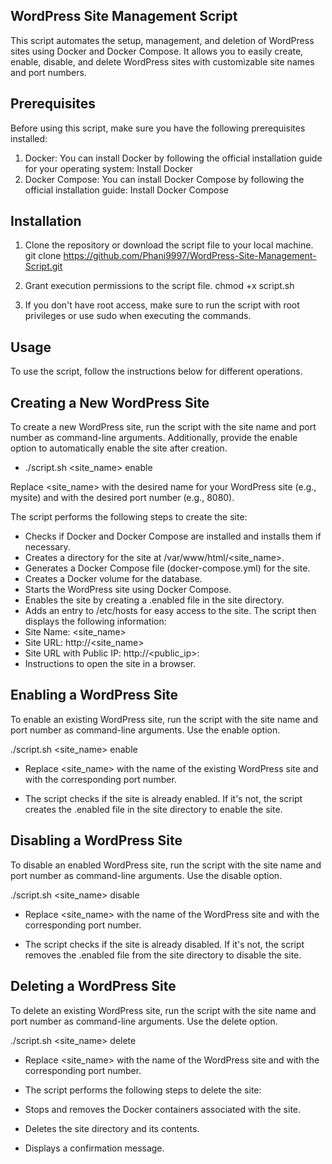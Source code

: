 
## WordPress Site Management Script
This script automates the setup, management, and deletion of WordPress sites using Docker and Docker Compose. It allows you to easily create, enable, disable, and delete WordPress sites with customizable site names and port numbers.


## Prerequisites
Before using this script, make sure you have the following prerequisites installed:

1. Docker: You can install Docker by following the official installation guide for your operating system: Install Docker
2. Docker Compose: You can install Docker Compose by following the official installation guide: Install Docker Compose

## Installation
1. Clone the repository or download the script file to your local machine.
git clone https://github.com/Phani9997/WordPress-Site-Management-Script.git

2. Grant execution permissions to the script file.
  chmod +x script.sh

3. If you don't have root access, make sure to run the script with root privileges or use sudo when executing the commands.




## Usage
To use the script, follow the instructions below for different operations.
## Creating a New WordPress Site
To create a new WordPress site, run the script with the site name and port number as command-line arguments. Additionally, provide the enable option to automatically enable the site after creation.
* ./script.sh <site_name> <port> enable

Replace <site_name> with the desired name for your WordPress site (e.g., mysite) and <port> with the desired port number (e.g., 8080).

The script performs the following steps to create the site:

* Checks if Docker and Docker Compose are installed and installs them if necessary.
* Creates a directory for the site at /var/www/html/<site_name>.
* Generates a Docker Compose file (docker-compose.yml) for the site.
* Creates a Docker volume for the database.
* Starts the WordPress site using Docker Compose.
* Enables the site by creating a .enabled file in the site directory.
* Adds an entry to /etc/hosts for easy access to the site.
The script then displays the following information:
* Site Name: <site_name>
* Site URL: http://<site_name>
* Site URL with Public IP: http://<public_ip>:<port>
* Instructions to open the site in a browser.
## Enabling a WordPress Site
To enable an existing WordPress site, run the script with the site name and port number as command-line arguments. Use the enable option.

./script.sh <site_name> <port> enable

* Replace <site_name> with the name of the existing WordPress site and <port> with the corresponding port number.

* The script checks if the site is already enabled. If it's not, the script creates the .enabled file in the site directory to enable the site.


## Disabling a WordPress Site

To disable an enabled WordPress site, run the script with the site name and port number as command-line arguments. Use the disable option.

./script.sh <site_name> <port> disable
 
* Replace <site_name> with the name of the WordPress site and <port> with the corresponding port number.

* The script checks if the site is already disabled. If it's not, the script removes the .enabled file from the site directory to disable the site.


## Deleting a WordPress Site
To delete an existing WordPress site, run the script with the site name and port number as command-line arguments. Use the delete option.

./script.sh <site_name> <port> delete

* Replace <site_name> with the name of the WordPress site and <port> with the corresponding port number.

* The script performs the following steps to delete the site:

* Stops and removes the Docker containers associated with the site.
* Deletes the site directory and its contents.
* Displays a confirmation message.
